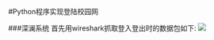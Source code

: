 #Python程序实现登陆校园网

###深澜系统
首先用wireshark抓取登入登出时的数据包如下:
![](C:\Users\xiaoningning\PycharmProjects\login.jpg)
